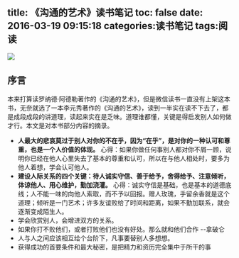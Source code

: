 title: 《沟通的艺术》读书笔记
toc: false
date: 2016-03-19 09:15:18
categories:读书笔记
tags:阅读
---

![](http://7xr2qq.com1.z0.glb.clouddn.com/%E6%B2%9F%E9%80%9A%E7%9A%84%E8%89%BA%E6%9C%AF-%E6%9D%8E%E5%85%83%E7%A7%80.jpg)
## 序言
本来打算读罗纳德·阿德勒著作的《沟通的艺术》，但是微信读书一直没有上架这本书，无奈就选了一本李元秀著作的《沟通的艺术》，读到一半实在读不下去了，都是成段成段的讲道理，读起来实在是乏味。道理谁都懂，关键是得启发别人如何做才行。本文是对本书部分内容的摘录。
<!-- more -->

- **人最大的悲哀莫过于别人对你的不在乎，因为“在乎”，是对你的一种认可和尊重，也是一个人价值的体现。**
心得：如果你做任何事别人都对你不屑一顾，说明你已经在他人心里失去了基本的尊重和认可，所以在与他人相处时，要多为他人着想，学会认可他人。
- **建设人际关系的四个关键：待人诚实守信、善于给予，舍得给予、注意倾听，体谅他人、用心维护，勤加浇灌。**
心得：诚实守信是基础，也是基本的道德底线；人不能一味的向他人索取，而不予以回报。赠人玫瑰，手留余香就是这个道理；倾听是一门艺术；许多友谊败给了时间和距离，如果不勤加联系，就会逐渐变成陌生人。
- 学会欣赏别人，会增进双方的关系。
- 如果你打不败他们，或者打败他们也没有好处。那么就和他们合作 	--拿破仑
- 人与人之间应该相互给个台阶下，凡事要替别人多想想。
- 获得成功的首要条件和最大秘密，是把精力和资历完全集中于所干的事